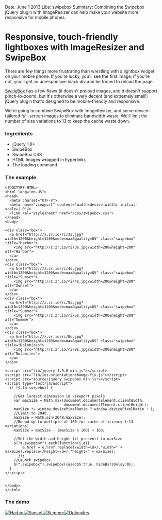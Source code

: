 Date: June 1 2013
Libs: swipebox
Summary: Combining the Swipebox jQuery plugin with ImageResizer can help make your website more responsive for mobile phones.

# Responsive, touch-friendly lightboxes with ImageResizer and SwipeBox

There are few things more frustrating than wrestling with a lightbox widget on your mobile phone. If you're lucky, you'll see the first image; if you're not, you'll get an unresponsive black div and be forced to reload the page.

[SwipeBox](http://brutaldesign.github.io/swipebox/) has a few flaws (it doesn't preload images, and it doesn't support pinch-to-zoom), but it's otherwise a very decent (and extremely small!) jQuery plugin that's designed to be mobile-friendly and responsive.

We're going to combine SwipeBox with ImageResizer, and serve device-tailored full-screen images to eliminate bandwidth waste. We'll limit the number of size variations to 13 to keep the cache waste down.


### Ingredients

* jQuery 1.9+ 
* SwipeBox
* SwipeBox CSS
* HTML Images wrapped in hyperlinks
* The loading command



### The example


    <!DOCTYPE HTML>
    <html lang="en-US">
    <head>
      <meta charset="UTF-8">
      <meta name="viewport" content="width=device-width; initial-scale=1.0"/>
      <link rel="stylesheet" href="/css/swipebox.css">
    </head>
    <body>

    <div class="box">
      <a href="http://z.zr.io/ri/3s.jpg?width=1200&height=1200&mode=max&quality=85" class="swipebox" title="Harbor">
        <img src="http://z.zr.io/ri/3s.jpg?width=200&height=200" alt="Harbor">
      </a>
    </div>
    <div class="box">
      <a href="http://z.zr.io/ri/4s.jpg?width=1200&height=1200&mode=max&quality=85" class="swipebox" title="Sunset">
        <img src="http://z.zr.io/ri/4s.jpg?width=200&height=200" alt="Sunset">
      </a>
    </div>
    <div class="box">
      <a href="http://z.zr.io/ri/5s.jpg?width=1200&height=1200&mode=max&quality=85" class="swipebox" title="Summer">
        <img src="http://z.zr.io/ri/5s.jpg?width=200&height=200" alt="Summer">
      </a>
    </div>
    <div class="box">
      <a href="http://z.zr.io/ri/8s.jpg?width=1200&height=1200&mode=max&quality=85" class="swipebox" title="Dolomites">
        <img src="http://z.zr.io/ri/8s.jpg?width=200&height=200" alt="Dolomites">
      </a>
    </div>

    <script src="lib/jquery-1.9.0.min.js"></script>
    <script src="lib/ios-orientationchange-fix.js"></script>
    <script src="source/jquery.swipebox.min.js"></script>
    <script type="text/javascript">
      if ($.fn.swipebox) {

        //Get largest dimension in viewport pixels
        var maxSize = Math.max(document.documentElement.clientWidth, 
                               document.documentElement.clientHeight);
        maxSize *= window.devicePixelRatio ? window.devicePixelRatio : 1;
        //Limit to 2048.
        maxSize = Math.min(2048,maxSize); 
        //Round up to multiple of 160 for cache efficiency (~13 variations)
        maxSize = maxSize - (maxSize % 160) + 160;

        //Set the width and height (if present) to maxSize
        $("a.swipebox").each(function(i,e){
            e.href = e.href.replace(/width=\d+/,"width=" + maxSize).replace(/height=\d+/,"height=" + maxSize);
          });
        //Launch swipebox
        $(".swipebox").swipebox({useCSS:true, hideBarsDelay:0});
      }
    </script>


    </body>
    </html>

### The demo

<style type="text/css">
  .box {
  float: left;
  margin-bottom: 0.7em;
  text-align: center;
}
.box .swipebox {
  display: block;
}

</style>

<div class="box">
  <a href="http://z.zr.io/ri/3s.jpg?width=1200&height=1200&mode=max&quality=85" class="swipebox" title="Harbor">
    <img src="http://z.zr.io/ri/3s.jpg?width=200&height=200" alt="Harbor">
  </a>
</div>
<div class="box">
  <a href="http://z.zr.io/ri/4s.jpg?width=1200&height=1200&mode=max&quality=85" class="swipebox" title="Sunset">
    <img src="http://z.zr.io/ri/4s.jpg?width=200&height=200" alt="Sunset">
  </a>
</div>
<div class="box">
  <a href="http://z.zr.io/ri/5s.jpg?width=1200&height=1200&mode=max&quality=85" class="swipebox" title="Summer">
    <img src="http://z.zr.io/ri/5s.jpg?width=200&height=200" alt="Summer">
  </a>
</div>
<div class="box">
  <a href="http://z.zr.io/ri/8s.jpg?width=1200&height=1200&mode=max&quality=85" class="swipebox" title="Dolomites">
    <img src="http://z.zr.io/ri/8s.jpg?width=200&height=200" alt="Dolomites">
  </a>
</div>